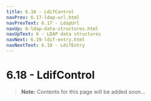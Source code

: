 ```yaml
---
title: 6.18 - LdifControl
navPrev: 6.17-ldap-url.html
navPrevText: 6.17 - LdapUrl
navUp: 6-ldap-data-structures.html
navUpText: 6 - LDAP data structures
navNext: 6.19-ldif-entry.html
navNextText: 6.19 - LdifEntry
---
```


# 6.18 - LdifControl

>**Note:** Contents for this page will be added soon...
